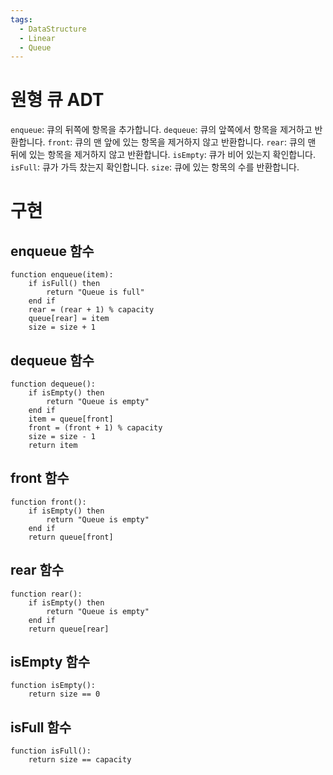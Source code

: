 ```yaml
---
tags:
  - DataStructure
  - Linear
  - Queue
---
```

# 원형 큐 ADT
`enqueue`: 큐의 뒤쪽에 항목을 추가합니다.
`dequeue`: 큐의 앞쪽에서 항목을 제거하고 반환합니다.
`front`: 큐의 맨 앞에 있는 항목을 제거하지 않고 반환합니다.
`rear`: 큐의 맨 뒤에 있는 항목을 제거하지 않고 반환합니다.
`isEmpty`: 큐가 비어 있는지 확인합니다.
`isFull`: 큐가 가득 찼는지 확인합니다.
`size`: 큐에 있는 항목의 수를 반환합니다.
# 구현
## enqueue 함수
```
function enqueue(item):
    if isFull() then
        return "Queue is full"
    end if
    rear = (rear + 1) % capacity
    queue[rear] = item
    size = size + 1
```
## dequeue 함수
```
function dequeue():
    if isEmpty() then
        return "Queue is empty"
    end if
    item = queue[front]
    front = (front + 1) % capacity
    size = size - 1
    return item
```
## front 함수
```
function front():
    if isEmpty() then
        return "Queue is empty"
    end if
    return queue[front]
```
## rear 함수
```
function rear():
    if isEmpty() then
        return "Queue is empty"
    end if
    return queue[rear]
```
## isEmpty 함수
```
function isEmpty():
    return size == 0
```
## isFull 함수
```
function isFull():
    return size == capacity
```
